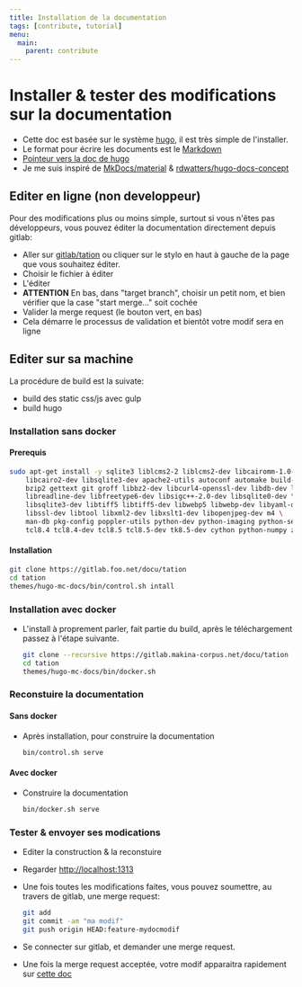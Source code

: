 ```yaml
---
title: Installation de la documentation
tags: [contribute, tutorial]
menu:
  main:
    parent: contribute
---
```


Installer & tester des modifications sur la documentation
=========================================================

- Cette doc est basée sur le système [hugo](https://gohugo.io/),
  il est très simple de l'installer.
- Le format pour écrire les documents est le [Markdown](https://guides.github.com/features/mastering-markdown)
- [Pointeur vers la doc de hugo](https://gohugo.io/content/example/)
- Je me suis inspiré de [MkDocs/material](https://github.com/squidfunk/mkdocs-material) & [rdwatters/hugo-docs-concept](https://github.com/rdwatters/hugo-docs-concept)

Editer en ligne (non developpeur)
---------------------------------

Pour des modifications plus ou moins simple, surtout si vous n'êtes pas
développeurs, vous pouvez éditer la documentation directement depuis
gitlab:

- Aller sur [gitlab/tation](https://gitlab.foo.net/docu/tation/tree/master/source)
  ou cliquer sur le stylo en haut à gauche de la page que vous souhaitez éditer.
- Choisir le fichier à éditer
- L'éditer
- **ATTENTION** En bas, dans "target branch", choisir un petit nom,
  et bien vérifier que la case "start merge..." soit cochée
- Valider la merge request (le bouton vert, en bas)
- Cela démarre le processus de validation et bientôt votre modif
  sera en ligne

Editer sur sa machine
---------------------

La procédure de build est la suivate:
- build des static css/js avec gulp
- build hugo

### Installation sans docker

#### Prerequis

```sh
sudo apt-get install -y sqlite3 liblcms2-2 liblcms2-dev libcairomm-1.0-dev \
    libcairo2-dev libsqlite3-dev apache2-utils autoconf automake build-essential \
    bzip2 gettext git groff libbz2-dev libcurl4-openssl-dev libdb-dev libgdbm-dev \
    libreadline-dev libfreetype6-dev libsigc++-2.0-dev libsqlite0-dev \
    libsqlite3-dev libtiff5 libtiff5-dev libwebp5 libwebp-dev libyaml-dev\
    libssl-dev libtool libxml2-dev libxslt1-dev libopenjpeg-dev m4 \
    man-db pkg-config poppler-utils python-dev python-imaging python-setuptools \
    tcl8.4 tcl8.4-dev tcl8.5 tcl8.5-dev tk8.5-dev cython python-numpy zlib1g-dev
```

#### Installation

``` sh
git clone https://gitlab.foo.net/docu/tation
cd tation
themes/hugo-mc-docs/bin/control.sh intall
```

### Installation avec docker

- L'install à proprement parler, fait partie du build, après le
  téléchargement passez à l'étape suivante.

    ```sh
    git clone --recursive https://gitlab.makina-corpus.net/docu/tation
    cd tation
    themes/hugo-mc-docs/bin/docker.sh
    ```

### Reconstuire la documentation
#### Sans docker
- Après installation, pour construire la documentation

    ```sh
    bin/control.sh serve
    ```

#### Avec docker

- Construire la documentation

    ```sh
    bin/docker.sh serve
    ```

### Tester & envoyer ses modications
- Editer la construction & la reconstuire
- Regarder [http://localhost:1313](http://localhost:1313)
- Une fois toutes les modifications faites, vous pouvez soumettre, au
  travers de gitlab, une merge request:

     ```sh
     git add
     git commit -am "ma modif"
     git push origin HEAD:feature-mydocmodif
     ```

- Se connecter sur gitlab, et demander une merge request.
- Une fois la merge request acceptée, votre modif apparaitra
  rapidement sur [cette doc](/)

